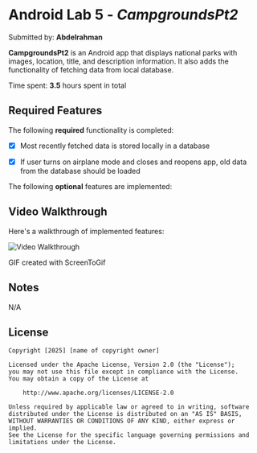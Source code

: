 # Android Lab 5 - *CampgroundsPt2*

Submitted by: **Abdelrahman**

**CampgroundsPt2** is an Android app that displays national parks with images, location, title, and description information. It also adds the functionality of fetching data from local database.

Time spent: **3.5** hours spent in total

## Required Features

The following **required** functionality is completed:

* [x] Most recently fetched data is stored locally in a database
* [x] If user turns on airplane mode and closes and reopens app, old data from the database should be loaded


The following **optional** features are implemented:



## Video Walkthrough

Here's a walkthrough of implemented features:

<img src='Campgrounds2.gif' title='Video Walkthrough' width='' alt='Video Walkthrough' />

<!-- Replace this with whatever GIF tool you used! -->
GIF created with ScreenToGif
<!-- Recommended tools:
[Kap](https://getkap.co/) for macOS
[ScreenToGif](https://www.screentogif.com/) for Windows
[peek](https://github.com/phw/peek) for Linux. -->

## Notes

N/A

## License

    Copyright [2025] [name of copyright owner]

    Licensed under the Apache License, Version 2.0 (the "License");
    you may not use this file except in compliance with the License.
    You may obtain a copy of the License at

        http://www.apache.org/licenses/LICENSE-2.0

    Unless required by applicable law or agreed to in writing, software
    distributed under the License is distributed on an "AS IS" BASIS,
    WITHOUT WARRANTIES OR CONDITIONS OF ANY KIND, either express or implied.
    See the License for the specific language governing permissions and
    limitations under the License.
